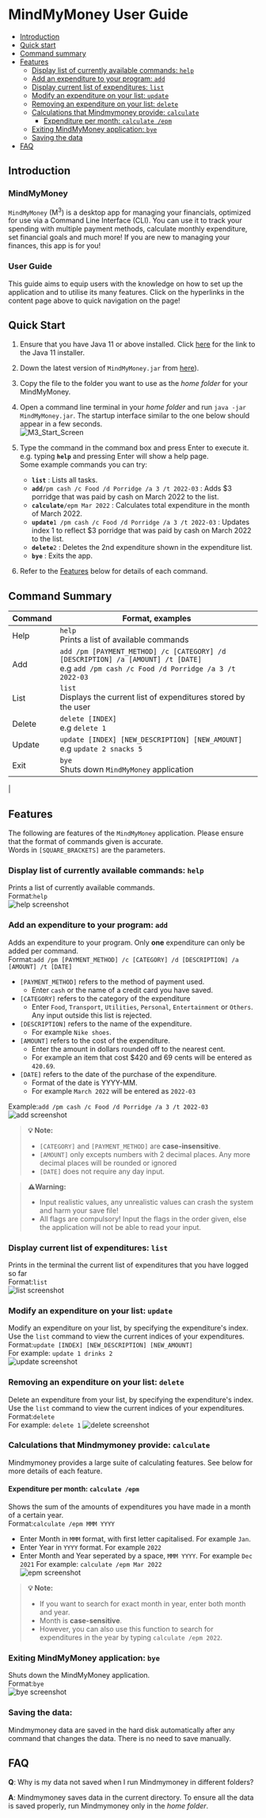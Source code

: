 # MindMyMoney User Guide

* [Introduction](#introduction)
* [Quick start](#quick-start)
* [Command summary](#command-summary)
* [Features](#features)
   * [Display list of currently available commands: `help`](#display-list-of-currently-available-commands-help)
   * [Add an expenditure to your program: `add`](#add-an-expenditure-to-your-program-add)
   * [Display current list of expenditures: `list` ](#display-current-list-of-expenditures-list)
   * [Modify an expenditure on your list: `update`](#modify-an-expenditure-on-your-list-update)
   * [Removing an expenditure on your list: `delete`](#removing-an-expenditure-on-your-list-delete)
   * [Calculations that Mindmymoney provide: `calculate`](#calculations-that-mindmymoney-provide-calculate)
      * [Expenditure per month: `calculate /epm`](#expenditure-per-month-calculate-epm)
   * [Exiting MindMyMoney application: `bye`](#exiting-mindmymoney-application-bye)
   * [Saving the data](#saving-the-data)
* [FAQ](#faq)
## Introduction
### MindMyMoney
`MindMyMoney` (M<sup>3</sup>) is a desktop app for managing your financials, optimized for use via a 
Command Line Interface (CLI). You can use it to track your spending with multiple payment methods, 
calculate monthly expenditure, set financial goals and much more! If you are new to managing your finances, this app
is for you!

### User Guide
This guide aims to equip users with the knowledge on how to set up the application and to utilise its many features.
Click on the hyperlinks in the content page above to quick navigation on the page!

## Quick Start

1. Ensure that you have Java 11 or above installed. Click 
   [here](https://docs.aws.amazon.com/corretto/latest/corretto-11-ug/downloads-list.html) for the link to the Java 11
   installer.
2. Down the latest version of `MindMyMoney.jar` from [here](https://github.com/AY2122S2-CS2113T-T10-4/tp/releases)).
3. Copy the file to the folder you want to use as the _home folder_ for your MindMyMoney.
4. Open a command line terminal in your _home folder_ and run `java -jar MindMyMoney.jar`. 
   The startup interface similar to the one below should appear in a few seconds.  
   ![M3_Start_Screen](images/start.PNG)
5. Type the command in the command box and press Enter to execute it. e.g. typing **`help`** and pressing Enter will
   show a help page.  
   Some example commands you can try:

    * **`list`** : Lists all tasks.
    * **`add`**`/pm cash /c Food /d Porridge /a 3 /t 2022-03` :
      Adds $3 porridge that was paid by cash on March 2022 to the list.
    * **`calculate`**`/epm Mar 2022` : Calculates total expenditure in the month of March 2022.  
    * **`update`**`1 /pm cash /c Food /d Porridge /a 3 /t 2022-03` :
      Updates index 1 to reflect $3 porridge that was paid by cash on March 2022 to the list.
    * **`delete`**`2` : Deletes the 2nd expenditure shown in the expenditure list.
    * **`bye`** : Exits the app.

6. Refer to the [Features](#features) below for details of each command.  
## Command Summary  

| Command | Format, examples                                                                                                                           |
|---------|--------------------------------------------------------------------------------------------------------------------------------------------|
| Help    | `help` <br/> Prints a list of available commands                                                                                           |
| Add     | `add /pm [PAYMENT_METHOD] /c [CATEGORY] /d [DESCRIPTION] /a [AMOUNT] /t [DATE]`<br/>e.g `add /pm cash /c Food /d Porridge /a 3 /t 2022-03` |
| List    | `list`<br/> Displays the current list of expenditures stored by the user                                                                   |
| Delete  | `delete [INDEX]`<br/>e.g `delete 1`                                                                                                        | 
| Update  | `update [INDEX] [NEW_DESCRIPTION] [NEW_AMOUNT]`<br/>e.g `update 2 snacks 5`                                                                |
| Exit    | `bye`<br/> Shuts down `MindMyMoney` application                                                                                            |
|

## Features  
The following are features of the `MindMyMoney` application. 
Please ensure that the format of commands given is accurate.  
Words in `[SQUARE_BRACKETS]` are the parameters.  

### Display list of currently available commands: `help`  
Prints a list of currently available commands.   
Format:`help`   
![help screenshot](./images/help.PNG)  

### Add an expenditure to your program: `add`  
Adds an expenditure to your program. Only **one** expenditure can only be added per command.  
Format:`add /pm [PAYMENT_METHOD] /c [CATEGORY] /d [DESCRIPTION] /a [AMOUNT] /t [DATE]`   
* `[PAYMENT_METHOD]` refers to the method of payment used.
  * Enter `cash` or the name of a credit card you have saved.  
* `[CATEGORY]` refers to the category of the expenditure
  * Enter `Food`, `Transport`, `Utilities`, `Personal`, `Entertainment` or `Others`. Any input outside this list is rejected.  
* `[DESCRIPTION]` refers to the name of the expenditure. 
  * For example `Nike shoes`.
* `[AMOUNT]` refers to the cost of the expenditure.
  * Enter the amount in dollars rounded off to the nearest cent.
  * For example an item that cost $420 and 69 cents will be entered as `420.69`.
* `[DATE]` refers to the date of the purchase of the expenditure.
  * Format of the date is YYYY-MM.
  * For example `March 2022` will be entered as `2022-03`
  
Example:`add /pm cash /c Food /d Porridge /a 3 /t 2022-03`  
![add screenshot](./images/add.PNG)
> **💡 Note:**
>- `[CATEGORY]` and `[PAYMENT_METHOD]` are **case-insensitive**.  
>- `[AMOUNT]` only excepts numbers with 2 decimal places. Any more decimal places will be rounded or ignored 
>- `[DATE]` does not require any day input.
  
> **⚠️Warning:**
>- Input realistic values, any unrealistic values can crash the system and harm your save file! 
>- All flags are compulsory! Input the flags in the order given, else the application will not be able to read your 
   > input.


### Display current list of expenditures: `list`   
Prints in the terminal the current list of expenditures that you have logged so far   
Format:`list`  
![list screenshot](./images/list.PNG)  

### Modify an expenditure on your list: `update`   
Modify an expenditure on your list, by specifying the expenditure's index.   
Use the `list` command to view the current indices of your expenditures.   
Format:`update [INDEX] [NEW_DESCRIPTION] [NEW_AMOUNT]`  
For example: `update 1 drinks 2`  
![update screenshot](./images/update.PNG)  

### Removing an expenditure on your list: `delete`  
Delete an expenditure from your list, by specifying the expenditure's index.  
Use the `list` command to view the current indices of your expenditures.   
Format:`delete`  
For example: `delete 1`
![delete screenshot](./images/delete.PNG)  

### Calculations that Mindmymoney provide: `calculate`
Mindmymoney provides a large suite of calculating features. See below for more details of each feature.

#### Expenditure per month: `calculate /epm`
Shows the sum of the amounts of expenditures you have made in a month of a certain year.  
Format:`calculate /epm MMM YYYY`  
* Enter Month in `MMM` format, with first letter capitalised. For example `Jan`.
* Enter Year in `YYYY` format. For example `2022`
* Enter Month and Year seperated by a space, `MMM YYYY`. For example `Dec 2021`
For example: `calculate /epm Mar 2022`  
![epm screenshot](./images/epm_screenshot.png)  
> **💡 Note:**
> - If you want to search for exact month in year, enter both month and year.
>  - Month is **case-sensitive**.
> - However, you can also use this function to search for expenditures in the year by typing `calculate /epm 2022`.  

### Exiting MindMyMoney application: `bye`  
Shuts down the MindMyMoney application.  
Format:`bye`  
![bye screenshot](./images/bye.PNG)  

### Saving the data:
Mindmymoney data are saved in the hard disk automatically after any command that changes the data. 
There is no need to save manually.

## FAQ

**Q**: Why is my data not saved when I run Mindmymoney in different folders?

**A**: Mindmymoney saves data in the current directory. To ensure all the data is saved properly,
run Mindmymoney only in the _home folder_. 

